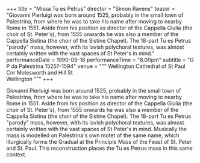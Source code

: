 +++
title = "Missa Tu es Petrus"
director = "Simon Ravens"
teaser = "Giovanni Pierluigi was born around 1525, probably in the small town of Palestrina, from where he was to take his name after moving to nearby Rome in 1551. Aside from his position as director of the Cappella Giulia (the choir of St. Peter's), from 1555 onwards he was also a member of the Cappella Sistina (the choir of the Sistine Chapel). The 18-part Tu es Petrus \"parody\" mass, however, with its lavish polychoral textures, was almost certainly written with the vast spaces of St Peter's in mind."
performanceDate = 1990-09-16
performanceTime = "8.00pm"
subtitle = "G P da Palestrina 1525?-1594"
venue = """
Wellington Cathedral of St Paul  
Cnr Molesworth and Hill St  
Wellington
"""
+++

Giovanni Pierluigi was born around 1525, probably in the small town of Palestrina, from where he was to take his name after moving to nearby Rome in 1551. Aside from his position as director of the Cappella Giulia (the choir of St. Peter's), from 1555 onwards he was also a member of the Cappella Sistina (the choir of the Sistine Chapel). The 18-part Tu es Petrus "parody" mass, however, with its lavish polychoral textures, was almost certainly written with the vast spaces of St Peter's in mind. Musically the mass is modelled on Palestrina's own motet of the same name, which liturgically forms the Gradual at the Principle Mass of the Feast of St. Peter and St. Paul. This reconstruction places the Tu es Petrus mass in this same context.
